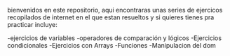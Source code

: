 bienvenidos en este repositorio, aqui encontraras unas series de ejercicos recopilados de internet
en el que estan resueltos y si quieres tienes pra practicar
incluye:

-ejercicios de variables
-operadores de comparación y lógicos
-Ejercicios condicionales
-Ejercicios con Arrays
-Funciones
-Manipulacion del dom
